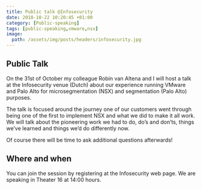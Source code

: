 ```yaml
---
title: Public talk @Infosecurity
date: 2018-10-22 10:20:45 +01:00
category: [Public-speaking]
tags: [public-speaking,vmware,nsx]
image:
  path: /assets/img/posts/headers/infosecurity.jpg
---
```


## Public Talk
On the 31st of October my colleague Robin van Altena and I will host a talk at the Infosecurity venue (Dutch) about our experience running VMware and Palo Alto for microsegmentation (NSX) and segmentation (Palo Alto) purposes.

The talk is focused around the journey one of our customers went through being one of the first to implement NSX and what we did to make it all work. We will talk about the pioneering work we had to do, do’s and don’ts, things we’ve learned and things we’d do differently now.

Of course there will be time to ask additional questions afterwards!

## Where and when
You can join the session by registering at the Infosecurity web page. We are speaking in Theater 16 at 14:00 hours.